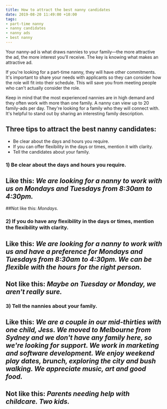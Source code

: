 ```yaml
---
title: How to attract the best nanny candidates
date: 2019-08-20 11:49:00 +10:00
tags:
- part-time nanny
- nanny candidates
- nanny ads
- best nanny
---
```


Your nanny-ad is what draws nannies to your family—the more attractive the ad, the more interest you'll receive. The key is knowing what makes an attractive ad. 


If you're looking for a part-time nanny, they will have other commitments. It's important to share your needs with applicants so they can consider how the role will fit into their schedule. This will save you from meeting people who can't actually consider the role.


Keep in mind that the most experienced nannies are in high demand and they often work with more than one family. A nanny can view up to 20 family-ads per day. They're looking for a family who they will connect with. It's helpful to stand out by sharing an interesting family description.


## Three tips to attract the best nanny candidates: 
* Be clear about the days and hours you require.
* If you can offer flexibility in the days or times, mention it with clarity. 
* Tell the candidates about your family.

### 1) Be clear about the days and hours you require. 


## Like this: *We are looking for a nanny to work with us on Mondays and Tuesdays from 8:30am to 4:30pm.*


##Not like this: *Mondays*.


### 2) If you do have any flexibility in the days or times, mention the flexibility with clarity. 


## Like this: *We are looking for a nanny to work with us and have a preference for Mondays and Tuesdays from 8:30am to 4:30pm. We can be flexible with the hours for the right person.*


## Not like this: *Maybe on Tuesday or Monday, we aren't really sure.*


### 3) Tell the nannies about your family. 


## Like this: *We are a couple in our mid-thirties with one child, Jess. We moved to Melbourne from Sydney and we don't have any family here, so we're looking for support. We work in marketing and software development. We enjoy weekend play dates, brunch, exploring the city and bush walking. We appreciate music, art and good food.*

## Not like this: *Parents needing help with childcare. Two kids.*